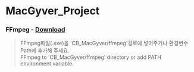 # MacGyver_Project

### FFmpeg - [Download](https://ffmpeg.org)
>FFmpeg파일(.exe)을 'CB_MacGyver/ffmpeg'경로에 넣어주거나 환경변수 Path에 추가해 주세요.   
>FFmpeg to 'CB_MacGyver/ffmpeg' directory or add PATH environment variable.
